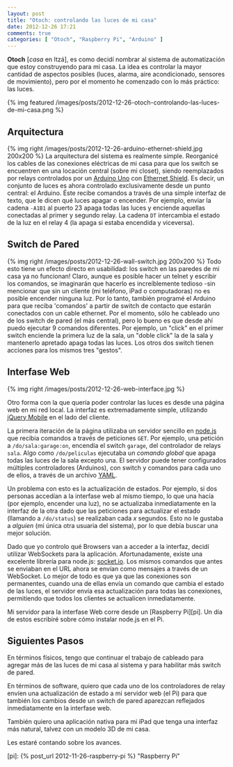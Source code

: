 ```yaml
---
layout: post
title: "Otoch: controlando las luces de mi casa"
date: 2012-12-26 17:21
comments: true
categories: [ "Otoch", "Raspberry Pi", "Arduino" ]
---
```


__Otoch__ [_casa_ en Itzá], es como decidí nombrar al sistema de automatización que estoy construyendo
para mi casa. La idea es controlar la mayor cantidad de aspectos posibles (luces, alarma, aire 
acondicionado, sensores de movimiento), pero por el momento he comenzado con lo más práctico: las
luces.

{% img featured /images/posts/2012-12-26-otoch-controlando-las-luces-de-mi-casa.png %}

<!-- more -->

## Arquitectura

{% img right /images/posts/2012-12-26-arduino-ethernet-shield.jpg 200x200 %}
La arquitectura del sistema es realmente simple. Reorganicé los cables de las conexiones eléctricas
de mi casa para que los switch se encuentren en una locación central (sobre mi closet), siendo 
reemplazados por relays controlados por un [Arduino Uno][arduino] con [Ethernet Shield][ethernet]. 
Es decir, un conjunto de luces es ahora controlado exclusivamente desde un punto central: el Arduino. 
Éste recibe comandos
a través de una simple interfaz de texto, que le dicen qué luces apagar o encender. Por ejemplo, enviar
la cadena `-A1B1` al puerto 23 apaga todas las luces y enciende aquellas conectadas al primer y segundo 
relay. La cadena `DT` intercambia el estado de la luz en el relay 4 (la apaga si estaba encendida y 
viceversa).

## Switch de Pared

{% img right /images/posts/2012-12-26-wall-switch.jpg 200x200 %}
Todo esto tiene un efecto directo en usabilidad: los switch en las paredes de mi casa ya no funcionan!
Claro, aunque es posible hacer un telnet y escribir los comandos, se imaginarán que hacerlo es
increíblemente tedioso -sin mencionar que sin un cliente (mi teléfono, iPad o computadoras) no es
posible encender ninguna luz. Por lo tanto, también programé el Arduino para que reciba 'comandos'
a partir de switch de contacto que estarán conectados con un cable ethernet. Por el momento, sólo he
cableado uno de los switch de pared (el más central), pero lo bueno es que desde ahí puedo ejecutar
9 comandos diferentes. Por ejemplo, un "click" en el primer switch enciende la primera luz de la sala,
un "doble click" la de la sala y mantenerlo apretado apaga todas las luces. Los otros dos switch
tienen acciones para los mismos tres "gestos".

## Interfase Web

{% img right /images/posts/2012-12-26-web-interface.jpg %}

Otro forma con la que quería poder controlar las luces es desde una página web en mi red local. La
interfaz es extremadamente simple, utilizando [jQuery Mobile][jquery-mobile] en el lado del cliente.

La primera iteración de la página utilizaba un servidor sencillo en [node.js ][node] que recibia
comandos a través de peticiones `GET`. Por ejemplo, una petición a `/do/sala:garage:on`, encendía
el switch `garage`, del controlador de relays `sala`. Algo como `/do/peliculas` ejecutaba un
_comando global_ que apaga todas las luces de la sala excepto una. El servidor puede tener configurados
múltiples controladores (Arduinos), con switch y comandos para cada uno de ellos, a través de un archivo
[YAML][yaml].

Un problema con esto es la actualización de estados. Por ejemplo, si dos personas accedían a la interfase
web al mismo tiempo, lo que una hacía (por ejemplo, encender una luz), no se actualizaba inmediatamente
en la interfaz de la otra dado que las peticiones para actualizar el estado (llamando a `/do/status`) se
realizaban cada _x_ segundos. Esto no le gustaba a _alguien_ (mi única otra usuaria del sistema), por lo que
debía buscar una mejor solución.

Dado que yo controlo qué Browsers van a acceder a la interfaz, decidí utilizar WebSockets para la aplicación.
Afortunadamente, existe una excelente librería para node.js: [socket.io][socket]. Los mismos comandos
que antes se enviaban en el URL ahora se envían como mensajes a través de un WebSocket. Lo mejor de todo es que 
ya que las conexiones son permanentes, cuando una de ellas envía un comando que cambia el estado de las 
luces, el servidor envía esa actualización para todas las conexiones, permitiendo que todos los clientes
se actualicen inmediatamente.

Mi servidor para la interfase Web corre desde un [Raspberry Pi][pi]. 
Un día de estos escribiré sobre cómo instalar node.js en el Pi.

## Siguientes Pasos

En términos físicos, tengo que continuar el trabajo de cableado para agregar más de las luces de mi casa
al sistema y para habilitar más switch de pared. 

En términos de software, quiero que cada uno de los
controladores de relay envíen una actualización de estado a mi servidor web (el Pi) para que también
los cambios desde un switch de pared aparezcan reflejados inmediatamente en la interfase web. 

También quiero una aplicación nativa para mi iPad que tenga una interfaz más natural, talvez con un
modelo 3D de mi casa.

Les estaré contando sobre los avances.

[arduino]: http://arduino.cc/en/Main/ArduinoBoardUno "Arduino Uno R3"
[ethernet]: http://arduino.cc/en/Main/ArduinoEthernetShield "Arduino Ethernet Shield"
[node]: http://nodejs.org/ "Node.js"
[socket]: http://socket.io/ "Socket.IO"
[yaml]: http://www.yaml.org/ "YAML Ain't Markup Language"
[jquery-mobile]: http://jquerymobile.com/ "jQuery Mobile"
[pi]: {% post_url 2012-11-26-raspberry-pi %} "Raspberry Pi"
